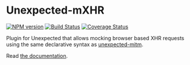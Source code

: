 Unexpected-mXHR
===============

[![NPM version](https://badge.fury.io/js/unexpected-mxhr.svg)](http://badge.fury.io/js/unexpected-mxhr)
[![Build Status](https://travis-ci.org/alexjeffburke/unexpected-mxhr.svg?branch=master)](https://travis-ci.org/alexjeffburke/unexpected-mxhr)
[![Coverage Status](https://img.shields.io/coveralls/unexpectedjs/unexpected-mxhr.svg?style=flat)](https://coveralls.io/r/unexpectedjs/unexpected-mxhr?branch=master)

Plugin for Unexpected that allows mocking browser based XHR requests using the
same declarative syntax as
[unexpected-mitm](https://github.com/unexpectedjs/unexpected-mitm).

Read [the documentation](https://alexjeffburke.github.io/unexpected-mxhr/).
